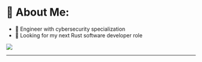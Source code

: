 # 💫 About Me:
- 👋 Engineer with cybersecurity specialization
- 👀 Looking for my next Rust software developer role

![](https://github-readme-stats.vercel.app/api/top-langs/?username=pierre-1997&theme=dark&hide_border=false&include_all_commits=false&count_private=true&layout=compact)

---
<!---
[![](https://visitcount.itsvg.in/api?id=pierre-1997&icon=0&color=0)](https://visitcount.itsvg.in)
--->
